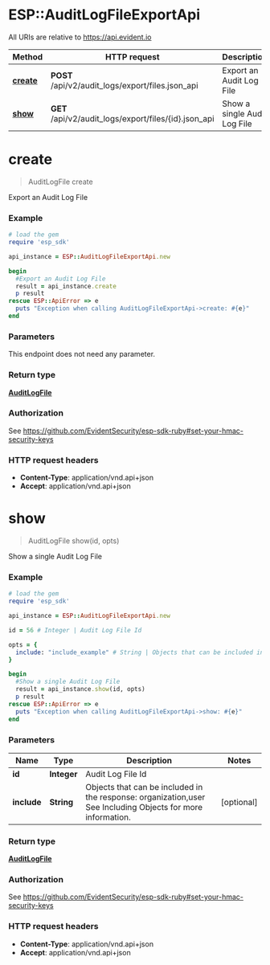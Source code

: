 # ESP::AuditLogFileExportApi

All URIs are relative to https://api.evident.io

Method | HTTP request | Description
------------- | ------------- | -------------
[**create**](AuditLogFileExportApi.md#create) | **POST** /api/v2/audit_logs/export/files.json_api | Export an Audit Log File
[**show**](AuditLogFileExportApi.md#show) | **GET** /api/v2/audit_logs/export/files/{id}.json_api | Show a single Audit Log File


# **create**
> AuditLogFile create

Export an Audit Log File

### Example
```ruby
# load the gem
require 'esp_sdk'

api_instance = ESP::AuditLogFileExportApi.new

begin
  #Export an Audit Log File
  result = api_instance.create
  p result
rescue ESP::ApiError => e
  puts "Exception when calling AuditLogFileExportApi->create: #{e}"
end
```

### Parameters
This endpoint does not need any parameter.

### Return type

[**AuditLogFile**](AuditLogFile.md)

### Authorization

See https://github.com/EvidentSecurity/esp-sdk-ruby#set-your-hmac-security-keys

### HTTP request headers

 - **Content-Type**: application/vnd.api+json
 - **Accept**: application/vnd.api+json



# **show**
> AuditLogFile show(id, opts)

Show a single Audit Log File

### Example
```ruby
# load the gem
require 'esp_sdk'

api_instance = ESP::AuditLogFileExportApi.new

id = 56 # Integer | Audit Log File Id

opts = { 
  include: "include_example" # String | Objects that can be included in the response:  organization,user  See Including Objects for more information.
}

begin
  #Show a single Audit Log File
  result = api_instance.show(id, opts)
  p result
rescue ESP::ApiError => e
  puts "Exception when calling AuditLogFileExportApi->show: #{e}"
end
```

### Parameters

Name | Type | Description  | Notes
------------- | ------------- | ------------- | -------------
 **id** | **Integer**| Audit Log File Id | 
 **include** | **String**| Objects that can be included in the response:  organization,user  See Including Objects for more information. | [optional] 

### Return type

[**AuditLogFile**](AuditLogFile.md)

### Authorization

See https://github.com/EvidentSecurity/esp-sdk-ruby#set-your-hmac-security-keys

### HTTP request headers

 - **Content-Type**: application/vnd.api+json
 - **Accept**: application/vnd.api+json



